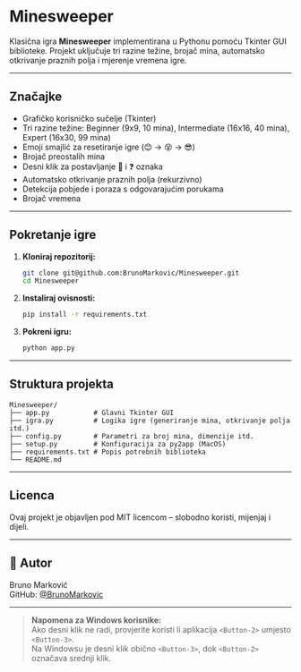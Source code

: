 # Minesweeper

Klasična igra **Minesweeper** implementirana u Pythonu pomoću Tkinter GUI biblioteke. Projekt uključuje tri razine težine, brojač mina, automatsko otkrivanje praznih polja i mjerenje vremena igre.

---

## Značajke

- Grafičko korisničko sučelje (Tkinter)
- Tri razine težine: Beginner (9x9, 10 mina), Intermediate (16x16, 40 mina), Expert (16x30, 99 mina)
- Emoji smajlić za resetiranje igre (😊 → 😵 → 😎)
- Brojač preostalih mina
- Desni klik za postavljanje 🚩 i ❓ oznaka
- Automatsko otkrivanje praznih polja (rekurzivno)
- Detekcija pobjede i poraza s odgovarajućim porukama
- Brojač vremena

---

## Pokretanje igre

1. **Kloniraj repozitorij:**

   ```bash
   git clone git@github.com:BrunoMarkovic/Minesweeper.git
   cd Minesweeper
   ```

2. **Instaliraj ovisnosti:**

   ```bash
   pip install -r requirements.txt
   ```

3. **Pokreni igru:**

   ```bash
   python app.py
   ```

---

## Struktura projekta

```text
Minesweeper/
├── app.py           # Glavni Tkinter GUI
├── igra.py          # Logika igre (generiranje mina, otkrivanje polja itd.)
├── config.py        # Parametri za broj mina, dimenzije itd.
├── setup.py         # Konfiguracija za py2app (MacOS)
├── requirements.txt # Popis potrebnih biblioteka
└── README.md
```

---

## Licenca

Ovaj projekt je objavljen pod MIT licencom – slobodno koristi, mijenjaj i dijeli.

---

## 👤 Autor

Bruno Marković  
GitHub: [@BrunoMarkovic](https://github.com/BrunoMarkovic)

---

> **Napomena za Windows korisnike:**  
> Ako desni klik ne radi, provjerite koristi li aplikacija `<Button-2>` umjesto `<Button-3>`.  
> Na Windowsu je desni klik obično `<Button-3>`, dok `<Button-2>` označava srednji klik.
